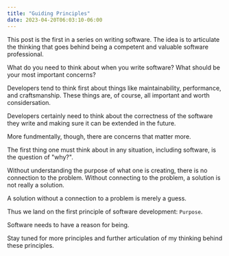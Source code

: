 ```yaml
---
title: "Guiding Principles"
date: 2023-04-20T06:03:10-06:00
---
```


This post is the first in a series on writing software. The idea is to articulate the thinking that goes behind being a competent and valuable software professional.

What do you need to think about when you write software? What should be your most important concerns?

Developers tend to think first about things like maintainability, performance, and craftsmanship. These things are, of course, all important and worth considersation.

Developers certainly need to think about the correctness of the software they write and making sure it can be extended in the future.

More fundmentally, though, there are concerns that matter more.

The first thing one must think about in any situation, including software, is the question of "why?".

Without understanding the purpose of what one is creating, there is no connection to the problem. Without connecting to the problem, a solution is not really a solution.

A solution without a connection to a problem is merely a guess.

Thus we land on the first principle of software development: `Purpose`.

Software needs to have a reason for being.

Stay tuned for more principles and further articulation of my thinking behind these principles.
